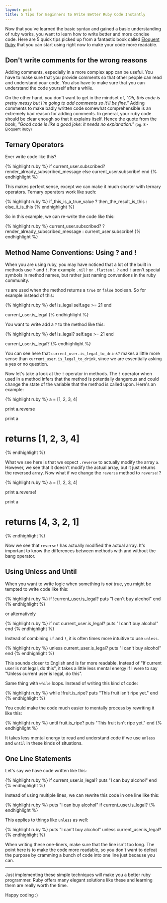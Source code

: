 ```yaml
---
layout: post
title: 5 Tips for Beginners to Write Better Ruby Code Instantly
---
```

<p>
  Now that you've learned the basic syntax and gained a basic understanding of ruby works, you want to learn how to write better and more concise code. Here are 5 quick tips picked up from a fantastic book called <a href="https://read.amazon.com/kp/embed?asin=B004MMEJ36&preview=newtab&linkCode=kpe&ref_=cm_sw_r_kb_dp_JqsYwb0AAT5XE" target="_blank">Eloquent Ruby</a> that you can start using right now to make your code more readable.
</p>

<h2>Don't write comments for the wrong reasons</h2>

<p>
  Adding comments, especially in a more complex app can be useful. You have to make sure that you provide comments so that other people can read and understand your code. You also have to make sure that you can understand the code yourself after a while.
</p>

<p>
  On the other hand, you don't want to get in the mindset of, <i>"Oh, this code is pretty messy but I'm going to add comments so it'll be fine."</i> Adding comments to make badly written code somewhat comprehensible is an extremely bad reason for adding comments. In general, your ruby code should be clear enough so that it explains itself. Hence the quote from the book, <i>"Good code is like a good joke: it needs no explanation."</i> <span style="font-size:12px;">(pg. 8 - Eloquent Ruby)</span>
</p>

<h2>Ternary Operators</h2>
<p>
  Ever write code like this?
</p>

{% highlight ruby %}
if current_user.subscribed?
  render_already_subscribed_message
else
  current_user.subscribe!
end
{% endhighlight %}

<p>
  This makes perfect sense, except we can make it much shorter with ternary operators. Ternary operators work like such:
</p>

{% highlight ruby %}
if_this_is_a_true_value ? then_the_result_is_this : else_it_is_this
{% endhighlight %}

<p>
   So in this example, we can re-write the code like this:
</p>

{% highlight ruby %}
current_user.subscribed? ? render_already_subscribed_message : current_user.subscribe!
{% endhighlight %}

<h2>Method Name Conventions: Using ? and !</h2>
<p>
  When you are using ruby, you may have noticed that a lot of the built in methods use <code>?</code> and <code>!</code>. For example <code>.nil?</code> or <code>.flatten!</code>. <code>?</code> and <code>!</code> aren't special symbols in method names, but rather just naming conventions in the ruby community.
</p>

<p>
  <code>?</code>s are used when the method returns a <code>true</code> or <code>false</code> boolean. So for example instead of this:
</p>

{% highlight ruby %}
def is_legal
  self.age >= 21
end

current_user.is_legal
{% endhighlight %}

<p>
  You want to write add a <code>?</code> to the method like this:
</p>

{% highlight ruby %}
def is_legal?
  self.age >= 21
end

current_user.is_legal?
{% endhighlight %}

<p>
  You can see here that <code>current_user.is_legal_to_drink?</code> makes a little more sense than <code>current_user.is_legal_to_drink</code>, since we are essentially asking a yes or no question.
</p>

<p>
  Now let's take a look at the <code>!</code> operator in methods. The <code>!</code> operator when used in a method infers that the method is potentially dangerous and could change the state of the variable that the method is called upon. Here's an example:
</p>

{% highlight ruby %}
a = [1, 2, 3, 4]

print a.reverse

print a
# returns [1, 2, 3, 4]
{% endhighlight %}


<p>
  What we see here is that we expect <code>.reverse</code> to actually modify the array <code>a</code>. However, we see that it doesn't modify the actual array, but it just returns the reversed array. Now what if we change the <code>reverse</code> method to <code>reverse!</code>?
</p>

{% highlight ruby %}
a = [1, 2, 3, 4]

print a.reverse!

print a
# returns [4, 3, 2, 1]
{% endhighlight %}

<p>
  Now we see that <code>reverse!</code> has actually modified the actual array. It's important to know the differences between methods with and without the bang operator.
</p>

<h2>Using Unless and Until</h2>
<p>
  When you want to write logic when something is <i>not</i> true, you might be tempted to write code like this:
</p>

{% highlight ruby %}
if !current_user.is_legal?
  puts "I can't buy alcohol"
end
{% endhighlight %}

<p>or alternatively</p>

{% highlight ruby %}
if not current_user.is_legal?
  puts "I can't buy alcohol"
end
{% endhighlight %}

<p>
  Instead of combining <code>if</code> and <code>!</code>, it is often times more intuitive to use <code>unless</code>.
</p>

{% highlight ruby %}
unless current_user.is_legal?
  puts "I can't buy alcohol"
end
{% endhighlight %}

<p>
  This sounds closer to English and is far more readable. Instead of "If current user is not legal, do this", it takes a little less mental energy if I were to say "Unless current user is legal, do this".
</p>

<p>
  Same thing with <code>while</code> loops. Instead of writing this kind of code:
</p>

{% highlight ruby %}
while !fruit.is_ripe?
  puts "This fruit isn't ripe yet."
end
{% endhighlight %}

<p>
  You could make the code much easier to mentally process by rewriting it like this:
</p>

{% highlight ruby %}
until fruit.is_ripe?
  puts "This fruit isn't ripe yet."
end
{% endhighlight %}

<p>
  It takes less mental energy to read and understand code if we use <code>unless</code> and <code>until</code> in these kinds of situations.
</p>

<h2>One Line Statements</h2>

<p>Let's say we have code written like this:</p>

{% highlight ruby %}
if current_user.is_legal?
  puts "I can buy alcohol"
end
{% endhighlight %}

<p>Instead of using multiple lines, we can rewrite this code in one line like this:</p>

{% highlight ruby %}
puts "I can buy alcohol" if current_user.is_legal?
{% endhighlight %}

<p>
  This applies to things like <code>unless</code> as well:
</p>

{% highlight ruby %}
puts "I can't buy alcohol" unless current_user.is_legal?
{% endhighlight %}

<p>
  When writing these one-liners, make sure that the line isn't too long. The point here is to make the code more readable, so you don't want to defeat the purpose by cramming a bunch of code into one line just because you can.
</p>

<hr>

<p>
  Just implementing these simple techniques will make you a better ruby programmer. Ruby offers many elegant solutions like these and learning them are really worth the time.
</p>

<p>Happy coding :)</p>

